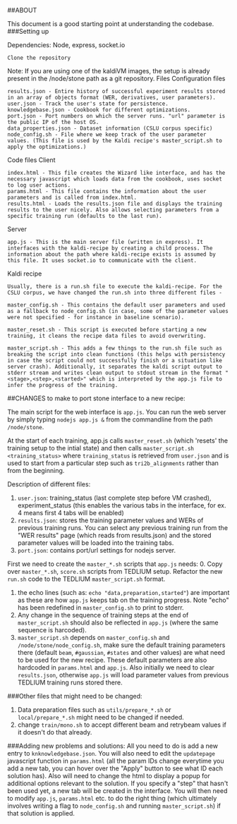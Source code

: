 ##ABOUT

This document is a good starting point at understanding the codebase.
###Setting up

Dependencies: Node, express, socket.io

    Clone the repository

Note: If you are using one of the kaldiVM images, the setup is already present in the /node/stone path as a git repository.
Files
Configuration files

    results.json - Entire history of successful experiment results stored in an array of objects format (WER, derivatives, user parameters).
    user.json - Track the user's state for persistence.
    knowledgebase.json - Cookbook for different optimizations.
    port.json - Port numbers on which the server runs. "url" parameter is the public IP of the host OS.
    data_properties.json - Dataset information (CSLU corpus specific)
    node_config.sh - File where we keep track of the user parameter values. (This file is used by the Kaldi recipe's master_script.sh to apply the optimizations.)

Code files
Client

    index.html - This file creates the Wizard like interface, and has the necessary javascript which loads data from the cookbook, uses socket to log user actions.
    params.html - This file contains the information about the user parameters and is called from index.html.
    results.html - Loads the results.json file and displays the training results to the user nicely. Also allows selecting parameters from a specific training run (defaults to the last run).

Server

    app.js - This is the main server file (written in express). It interfaces with the kaldi-recipe by creating a child process. The information about the path where kaldi-recipe exists is assumed by this file. It uses socket.io to communicate with the client.

Kaldi recipe

    Usually, there is a run.sh file to execute the kaldi-recipe. For the CSLU corpus, we have changed the run.sh into three different files -

    master_config.sh - This contains the default user parameters and used as a fallback to node_config.sh (in case, some of the parameter values were not specified - for instance in baseline scenario).

    master_reset.sh - This script is executed before starting a new training, it cleans the recipe data files to avoid overwriting.

    master_script.sh - This adds a few things to the run.sh file such as breaking the script into clean functions (this helps with persistency in case the script could not successfully finish or a situation like server crash). Additionally, it separates the kaldi script output to stderr stream and writes clean output to stdout stream in the format "<stage>,<step>,<started>" which is interpreted by the app.js file to infer the progress of the training.


##CHANGES to make to port stone interface to a new recipe:

The main script for the web interface is `app.js`. You can run the web server by simply typing `nodejs app.js &` from the commandline from the path `/node/stone`. 

At the start of each training, app.js calls `master_reset.sh` (which 'resets' the training setup to the intial state) and then calls `master_script.sh <training_status>` where `training_status` is retrieved from `user.json` and is used to start from a particular step such as `tri2b_alignments` rather than from the beginning. 

Description of different files:
 1. `user.json`: training_status (last complete step before VM crashed), experiment_status (this enables the various tabs in the interface, for ex. 4 means first 4 tabs will be enabled)
 2. `results.json`: stores the training parameter values and WERs of previous training runs. You can select any previous training run from the "WER results" page (which reads from results.json) and the stored parameter values will be loaded into the training tabs.
 3. `port.json`: contains port/url settings for nodejs server.

First we need to create the `master_*.sh` scripts that `app.js` needs:
 0. Copy over `master_*.sh`, `score.sh` scripts from TEDLIUM setup. Refactor the new `run.sh` code to the TEDLIUM `master_script.sh` format.
 1. the echo lines (such as: `echo "data,preparation,started"`) are important as these are how `app.js` keeps tab on the training progress. Note "echo" has been redefined in `master_config.sh` to print to stderr.
 2. Any change in the sequence of training steps at the end of `master_script.sh` should also be reflected in `app.js` (where the same sequence is harcoded).
 3. `master_script.sh` depends on `master_config.sh` and `/node/stone/node_config.sh`, make sure the default training parameters there (default `beam`, `#gaussian`, `#states` and other values) are what need to be used for the new recipe. These default parameters are also hardcoded in `params.html` and `app.js`. Also initially we need to clear `results.json`, otherwise `app.js` will load parameter values from previous TEDLIUM training runs stored there.

###Other files that might need to be changed:
1. Data preparation files such as `utils/prepare_*.sh` or `local/prepare_*.sh` might need to be changed if needed.
2. change `train/mono.sh` to accept different beam and retrybeam values if it doesn't do that already.

###Adding new problems and solutions:
All you need to do is add a new entry to `knknowledgebase.json`. You will also need to edit the `updatepage` javascript function in `params.html` (all the param IDs change everytime you add a new tab, you can hover over the "Apply" button to see what ID each solution has). Also will need to change the html to display a popup for additional options relevant to the solution. If you specify a "step" that hasn't been used yet, a new tab will be created in the interface. You will then need to modify `app.js`, `params.html` etc. to do the right thing (which ultimately involves writing a flag to `node_config.sh` and running `master_script.sh`) if that solution is applied.

